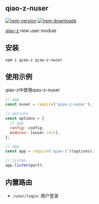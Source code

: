 ## qiao-z-nuser

[![npm version](https://img.shields.io/npm/v/qiao-z-app.svg?style=flat-square)](https://www.npmjs.org/package/qiao-z-nuser)
[![npm downloads](https://img.shields.io/npm/dm/qiao-z-app.svg?style=flat-square)](https://npm-stat.com/charts.html?package=qiao-z-nuser)

[qiao-z](https://qiao-z.vincentqiao.com/#/) new user module

## 安装

```shell
npm i qiao-z qiao-z-nuser
```

## 使用示例

qiao-z中使用qiao-z-nuser

```javascript
// app
const nuser = require('qiao-z-nuser');

// options
const options = {
  // app
  config: config,
  modules: [nuser.init],
};

// app
const app = require('qiao-z')(options);

// listen
app.listen(port);
```

## 内置路由

- `/user/login`: 用户登录
